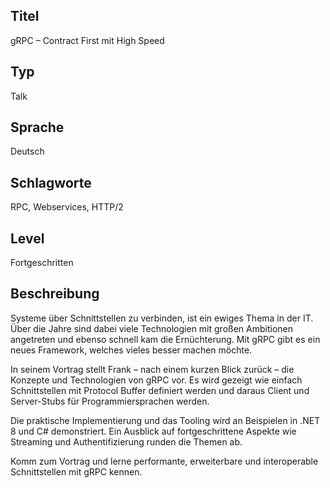 ## Titel
gRPC – Contract First mit High Speed

## Typ
Talk

## Sprache
Deutsch

## Schlagworte
RPC, Webservices, HTTP/2

## Level
Fortgeschritten

## Beschreibung

Systeme über Schnittstellen zu verbinden, ist ein ewiges Thema in der IT. Über die Jahre sind dabei viele Technologien mit großen Ambitionen angetreten und ebenso schnell kam die Ernüchterung. Mit gRPC gibt es ein neues Framework, welches vieles besser machen möchte.

In seinem Vortrag stellt Frank – nach einem kurzen Blick zurück – die Konzepte und Technologien von gRPC vor. Es wird gezeigt wie einfach Schnittstellen mit Protocol Buffer definiert werden und daraus Client und Server-Stubs für Programmiersprachen werden.

Die praktische Implementierung und das Tooling wird an Beispielen in .NET 8 und C# demonstriert. Ein Ausblick auf fortgeschrittene Aspekte wie Streaming und Authentifizierung runden die Themen ab.

Komm zum Vortrag und lerne performante, erweiterbare und interoperable Schnittstellen mit gRPC kennen. 
